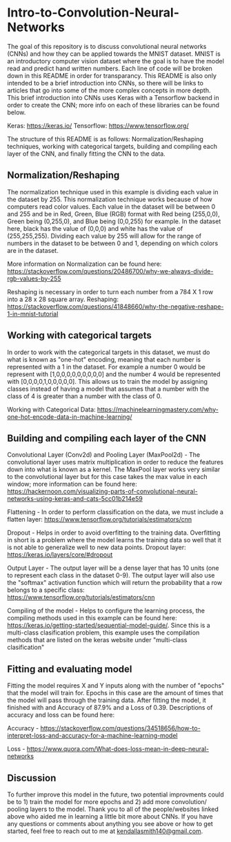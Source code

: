 # Intro-to-Convolution-Neural-Networks
The goal of this repository is to discuss convolutional neural networks (CNNs) and how they can be applied towards the MNIST dataset. MNIST is an introductory computer vision dataset where the goal is to have the model read and predict hand written numbers. Each line of code will be broken down in this README in order for transparancy. This README is also only intended to be a brief introduction into CNNs, so there will be links to articles that go into some of the more complex concepts in more depth. This brief introduction into CNNs uses Keras with a Tensorflow backend in order to create the CNN; more info on each of these libraries can be found below.

Keras: https://keras.io/
Tensorflow: https://www.tensorflow.org/


The structure of this README is as follows: Normalization/Reshaping techniques, working with categorical targets, building and compiling each layer of the CNN, and finally fitting the CNN to the data.

## Normalization/Reshaping
The normalization technique used in this example is dividing each value in the dataset by 255. This normalization technique works because of how computers read color values. Each value in the dataset will be between 0 and 255 and be in Red, Green, Blue (RGB) format with Red being (255,0,0), Green being (0,255,0), and Blue being (0,0,255) for example. In the dataset here, black has the value of (0,0,0) and white has the value of (255,255,255). Dividing each value by 255 will allow for the range of numbers in the dataset to be between 0 and 1, depending on which colors are in the dataset. 

More information on Normalization can be found here: https://stackoverflow.com/questions/20486700/why-we-always-divide-rgb-values-by-255

Reshaping is necessary in order to turn each number from a 784 X 1 row into a 28 x 28 square array. 
Reshaping: https://stackoverflow.com/questions/41848660/why-the-negative-reshape-1-in-mnist-tutorial

## Working with categorical targets
In order to work with the categorical targets in this dataset, we must do what is known as "one-hot" encoding, meaning that each number is represented with a 1 in the dataset. For example a number 0 would be represent with [1,0,0,0,0,0,0,0,0,0] and the number 4 would be represented with [0,0,0,0,1,0,0,0,0,0]. This allows us to train the model by assigning classes instead of having a model that assumes that a number with the class of 4 is greater than a number with the class of 0.

Working with Categorical Data: https://machinelearningmastery.com/why-one-hot-encode-data-in-machine-learning/

## Building and compiling each layer of the CNN
Convolutional Layer (Conv2d) and Pooling Layer (MaxPool2d) - The convolutional layer uses matrix multiplication in order to reduce the features down into what is known as a kernel. The MaxPool layer works very similar to the convolutional layer but for this case takes the max value in each window; more information can be found here:  https://hackernoon.com/visualizing-parts-of-convolutional-neural-networks-using-keras-and-cats-5cc01b214e59

Flattening - In order to perform classification on the data, we must include a flatten layer: https://www.tensorflow.org/tutorials/estimators/cnn

Dropout - Helps in order to avoid overfitting to the training data. Overfitting in short is a problem where the model learns the training data so well that it is not able to generalize well to new data points. Dropout layer:
https://keras.io/layers/core/#dropout

Output Layer - The output layer will be a dense layer that has 10 units (one to represent each class in the dataset 0-9). The output layer will also use the "softmax" activation function which will return the probability that a row belongs to a specific class: https://www.tensorflow.org/tutorials/estimators/cnn

Compiling of the model - Helps to configure the learning process, the compiling methods used in this example can be found here: https://keras.io/getting-started/sequential-model-guide/. Since this is a multi-class clasification problem, this example uses the compilation methods that are listed on the keras website under "multi-class clasification"

## Fitting and evaluating model
Fitting the model requires X and Y inputs along with the number of "epochs" that the model will train for. Epochs in this case are the amount of times that the model will pass through the training data. After fitting the model, it finished with and Accuracy of 87.9% and a Loss of 0.39. Descriptions of accuracy and loss can be found here:

Accuracy - https://stackoverflow.com/questions/34518656/how-to-interpret-loss-and-accuracy-for-a-machine-learning-model

Loss - https://www.quora.com/What-does-loss-mean-in-deep-neural-networks

## Discussion
To further improve this model in the future, two potential improvments could be to 1) train the model for more epochs and 2) add more convolution/ pooling layers to the model. Thank you to all of the people/websites linked above who aided me in learning a little bit more about CNNs. If you have any questions or comments about anything you see above or how to get started, feel free to reach out to me at kendallasmith140@gmail.com.
